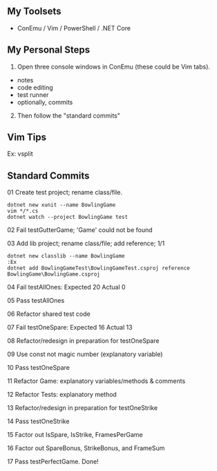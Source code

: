 
## My Toolsets

* ConEmu / Vim / PowerShell / .NET Core

## My Personal Steps

1. Open three console windows in ConEmu (these could be Vim tabs).
  * notes
  * code editing
  * test runner
  * optionally, commits
2. Then follow the "standard commits"

## Vim Tips

Ex:
vsplit

## Standard Commits

01 Create test project; rename class/file.

    dotnet new xunit --name BowlingGame
    vim */*.cs
    dotnet watch --project BowlingGame test

02 Fail testGutterGame; 'Game' could not be found

03 Add lib project; rename class/file; add reference; 1/1

    dotnet new classlib --name BowlingGame
    :Ex
    dotnet add BowlingGameTest\BowlingGameTest.csproj reference BowlingGame\BowlingGame.csproj

04 Fail testAllOnes: Expected 20 Actual 0

05 Pass testAllOnes

06 Refactor shared test code

07 Fail testOneSpare: Expected 16 Actual 13

08 Refactor/redesign in preparation for testOneSpare

09 Use const not magic number (explanatory variable)

10 Pass testOneSpare

11 Refactor Game: explanatory variables/methods & comments

12 Refactor Tests: explanatory method

13 Refactor/redesign in preparation for testOneStrike

14 Pass testOneStrike

15 Factor out IsSpare, IsStrike, FramesPerGame

16 Factor out SpareBonus, StrikeBonus, and FrameSum

17 Pass testPerfectGame. Done!

